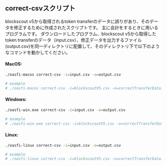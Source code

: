 ## correct-csvスクリプト

blockscout v5から取得されるtoken transferのデータに誤りがあり、そのデータを修正するために作成されたスクリプトです。
主に会計をするときに用いるプログラムです。
ダウンロードしたプログラム、blockscout v5から取得したtoken transferのデータ（input.csv）、修正データを出力するファイル(output.csv)を同一ディレクトリに配置して、そのディレクトリ下で以下のようなコマンドを動かしてください。

#### MacOS:

```bash
./oasfi-macos correct-csv -i=input.csv -o=output.csv

# example
# ./oasfi-macos correct-csv -i=blockscoutV5.csv -o=correctTransferData.csv
```

#### Windows:

```bash
./oasfi-win.exe correct-csv -i=input.csv -o=output.csv

# example
# ./oasfi-win.exe correct-csv -i=blockscoutV5.csv -o=correctTransferData.csv
```

#### Linux:

```bash
./oasfi-linux correct-csv -i=input.csv -o=output.csv

# example
# ./oasfi-linux correct-csv -i=blockscoutV5.csv -o=correctTransferData.csv
```

